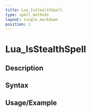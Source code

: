 ```yaml
---
title: Lua_IsStealthSpell
type: spell_methods
layout: single_markdown
position: 1
---
```


# Lua_IsStealthSpell

## Description

## Syntax

## Usage/Example


